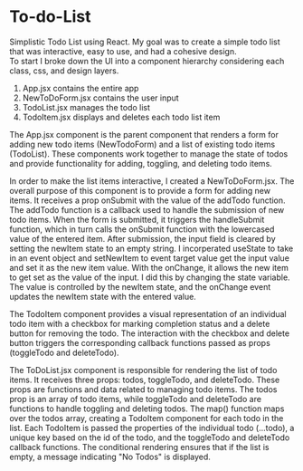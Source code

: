 # To-do-List
Simplistic Todo List using React. My goal was to create a simple todo list that was interactive, easy to use, and had a cohesive design.
<br />
To start I broke down the UI into a component hierarchy considering each class, css, and design layers.
<br />
1. App.jsx contains the entire app
2. NewToDoForm.jsx contains the user input
3. TodoList.jsx manages the todo list
4. TodoItem.jsx displays and deletes each todo list item

The App.jsx component is the parent component that renders a form for adding new todo items (NewTodoForm) and a list of existing todo items (TodoList). These components work together to manage the state of todos and provide functionality for adding, toggling, and deleting todo items.
<br />

In order to make the list items interactive, I created a NewToDoForm.jsx. The overall purpose of this component is to provide a form for adding new items. It receives a prop onSubmit with the value of the addTodo function. The addTodo function is a callback used to handle the submission of new todo items. When the form is submitted, it triggers the handleSubmit function, which in turn calls the onSubmit function with the lowercased value of the entered item. After submission, the input field is cleared by setting the newItem state to an empty string. I incorperated useState to take in an event object and setNewItem to event target value get the input value and set it as the new item value. With the onChange, it allows the new item to get set as the value of the input. I did this by changing the state variable. The value is controlled by the newItem state, and the onChange event updates the newItem state with the entered value.
<br />

The TodoItem component provides a visual representation of an individual todo item with a checkbox for marking completion status and a delete button for removing the todo. The interaction with the checkbox and delete button triggers the corresponding callback functions passed as props (toggleTodo and deleteTodo). 
<br />

The ToDoList.jsx  component is responsible for rendering the list of todo items. It receives three props: todos, toggleTodo, and deleteTodo. These props are functions and data related to managing todo items. The todos prop is an array of todo items, while toggleTodo and deleteTodo are functions to handle toggling and deleting todos. The map() function maps over the todos array, creating a TodoItem component for each todo in the list. Each TodoItem is passed the properties of the individual todo (...todo), a unique key based on the id of the todo, and the toggleTodo and deleteTodo callback functions. The conditional rendering ensures that if the list is empty, a message indicating "No Todos" is displayed.
